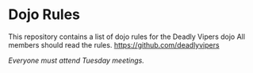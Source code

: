 Dojo Rules
==========

This repository contains a list of dojo rules for the Deadly Vipers dojo
All members should read the rules. 
https://github.com/deadlyvipers

*Everyone must attend Tuesday meetings.*
